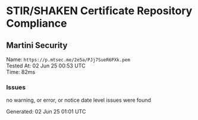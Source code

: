 # STIR/SHAKEN Certificate Repository Compliance

## Martini Security

Name: `https://p.mtsec.me/2e5a/PJj7SueR6PXk.pem`\
Tested At: 02 Jun 25 00:53 UTC\
Time: 82ms

### Issues

no warning, or error, or notice date level issues were found

Generated: 02 Jun 25 01:01 UTC
